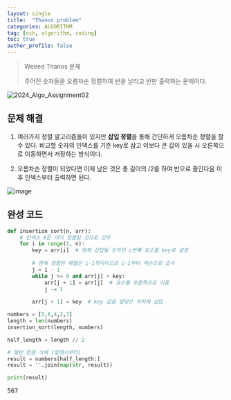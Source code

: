 ```yaml
---
layout: single
title:  "Thanos problem"
categories: ALGORITHM
tag: [sch, algorithm, coding]
toc: true
author_profile: false
---
```



> Weired  Thanos 문제
> 
> 주어진 숫자들을 오름차순 정렬하여 반을 날리고 반만 출력하는 문제이다.


![2024_Algo_Assignment02](https://github.com/user-attachments/assets/87cb2f91-28a3-47f3-a83d-1e5155cbd251)



## 문제 해결


1. 여러가지 정렬 알고리즘들이 있지만 **삽입 정렬**을 통해 간단하게 오름차순 정렬을 할 수 있다. 비교할 숫자의 인덱스를 기준 key로 삼고 이보다 큰 값이 있을 시 오른쪽으로 이동하면서 저장하는 방식이다.


2. 오름차순 정렬이 되었다면 이제 남은 것은 총 길이의 /2를 하여 반으로 줄인다음 이후 인덱스부터 출력하면 된다.


![image](https://github.com/user-attachments/assets/5256f326-a01c-4dd6-87f5-66ac77c62211)



## 완성 코드



```python
def insertion_sort(n, arr):
    # 인덱스 0은 이미 정렬된 것으로 간주
    for i in range(1, n):
        key = arr[i]  # 현재 삽입될 숫자인 i번째 요소를 key로 설정
        
        # 현재 정렬된 배열은 i-1까지이므로 i-1부터 역순으로 조사
        j = i - 1
        while j >= 0 and arr[j] > key:
            arr[j + 1] = arr[j]  # 요소를 오른쪽으로 이동
            j -= 1
        
        arr[j + 1] = key  # key 값을 알맞은 위치에 삽입

numbers = [5,6,4,2,7]
length = len(numbers)
insertion_sort(length, numbers)

half_length = length // 2

# 절반 만큼 삭제 (앞에서부터)
result = numbers[half_length:]
result = ''.join(map(str, result))

print(result)
```

<pre>
567
</pre>